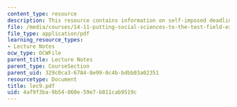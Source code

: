 ```yaml
---
content_type: resource
description: This resource contains information on self-imposed deadlines and commitments.
file: /media/courses/14-11-putting-social-sciences-to-the-test-field-experiments-in-economics-spring-2006/4af9f3ba9b54060e59e7b811cab9519c_lec9.pdf
file_type: application/pdf
learning_resource_types:
- Lecture Notes
ocw_type: OCWFile
parent_title: Lecture Notes
parent_type: CourseSection
parent_uid: 329c0ca3-6784-8e99-0c4b-bdbb03a02351
resourcetype: Document
title: lec9.pdf
uid: 4af9f3ba-9b54-060e-59e7-b811cab9519c
---
```


